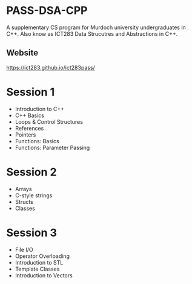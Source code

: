# PASS-DSA-CPP
A supplementary CS program for Murdoch university undergraduates in C++. Also know as ICT283 Data Strucutres and Abstractions in C++. 

## Website 
https://ict283.github.io/ict283pass/

# Session 1
- Introduction to C++
- C++ Basics
- Loops & Control Structures
- References
- Pointers
- Functions: Basics
- Functions: Parameter Passing

# Session 2
- Arrays
- C-style strings
- Structs
- Classes

# Session 3
- File I/O
- Operator Overloading
- Introduction to STL
- Template Classes
- Introduction to Vectors
